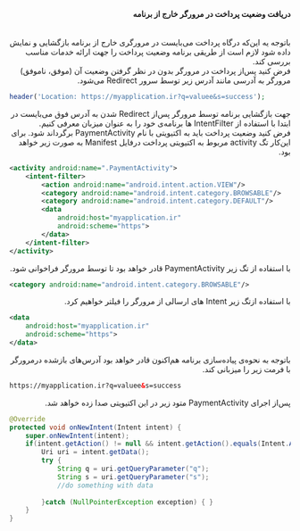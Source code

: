 <div dir="rtl"><b>دریافت وضعیت پرداخت در مرورگر خارج از برنامه</b></div>
<br>
<br>
<div dir="rtl">باتوجه یه این‌که درگاه پرداخت می‌بایست در مرورگری خارج از برنامه بازگشایی و نمایش داده شود
لازم است از طریقی برنامه وضعیت پرداخت را جهت ارائه خدمات مناسب بررسی کند.
</div>
<div dir="rtl">فرض کنید پس‌از پرداخت در مرورگر بدون در نظر گرفتن وضعیت آن (موفق، ناموفق) مرورگر به آدرسی مانند آدرس زیر توسط سرور Redirect می‌شود.</div>

```php
header('Location: https://myapplication.ir?q=valuee&s=success');
```
<div dir="rtl">
جهت بازگشایی برنامه توسط مرورگر پس‌از Redirect شدن به آدرس فوق می‌بایست در ابتدا با استفاده از IntentFilter ها برنامه‌ی خود را به عنوان میزبان معرفی کنیم.
</div> 

<div dir="rtl">فرض کنید وضعیت پرداخت باید به اکتیویتی با نام PaymentActivity برگرداند شود. برای این‌کار تگ activity مربوط به اکتیویتی پرداخت درفایل Manifest به صورت زیر خواهد بود.</div>

```xml
<activity android:name=".PaymentActivity">  
	<intent-filter> 
		<action android:name="android.intent.action.VIEW"/>  
		<category android:name="android.intent.category.BROWSABLE"/>  
		<category android:name="android.intent.category.DEFAULT"/>  
		<data  
			android:host="myapplication.ir" 
			android:scheme="https">  
		</data>  
	</intent-filter>
</activity>
```
<div dir="rtl"> با استفاده از تگ زیر PaymentActivity قادر خواهد بود تا توسط مرورگر فراخوانی شود.</div>

```xml
<category android:name="android.intent.category.BROWSABLE"/>
```
<div dir="rtl">
با استفاده ازتگ زیر Intent های ارسالی از مرورگر را فیلتر خواهیم کرد.
</div>

```xml
<data  
	android:host="myapplication.ir" 
	android:scheme="https">  
</data>
```
<div dir="rtl">
باتوجه به نحوه‌ی پیاده‌سازی برنامه هم‌اکنون قادر خواهد بود آدرس‌های باز‌شده درمرورگر با فرمت زیر را میزبانی کند.
</div>

```html
https://myapplication.ir?q=valuee&s=success
```
<div dir="rtl">
پس‌از اجرای PaymentActivity متود زیر در این اکتیویتی صدا زده خواهد شد.
</div>

```Java
@Override  
protected void onNewIntent(Intent intent) {  
	super.onNewIntent(intent);  
	if(intent.getAction() != null && intent.getAction().equals(Intent.ACTION_VIEW)) {  
		Uri uri = intent.getData();  
		try {  
			String q = uri.getQueryParameter("q");  
			String s = uri.getQueryParameter("s");  
			//do something with data  
  
		}catch (NullPointerException exception) { }  
	}  
}
```
